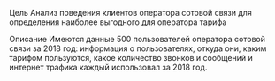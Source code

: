 Цель
Анализ поведения клиентов оператора сотовой связи для определения наиболее выгодного для оператора тарифа

Описание
Имеются данные 500 пользователей оператора сотовой связи за 2018 год: информация о пользователях, откуда они, каким тарифом пользуются, какое количество звонков и сообщений и интернет трафика каждый использовал за 2018 год.
